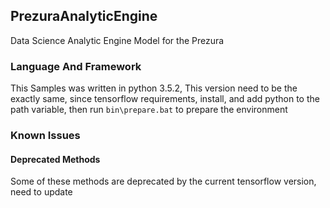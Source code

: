 ## PrezuraAnalyticEngine ##

Data Science Analytic Engine Model for the Prezura

### Language And Framework ###

This Samples was written in python 3.5.2, This version need to be
the exactly same, since tensorflow requirements, install, and add
python to the path variable, then run `bin\prepare.bat` to prepare
the environment

### Known Issues ###

#### Deprecated Methods ###

Some of these methods are deprecated by the current tensorflow version,
need to update
